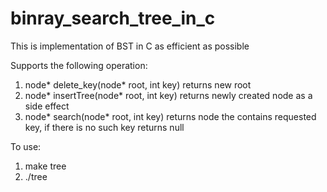 # binray_search_tree_in_c
This is implementation of BST in C as efficient as possible

Supports the following operation: 

1. node* delete_key(node* root, int key) returns new root
1. node* insertTree(node* root, int key) returns newly created node as a side effect
1. node* search(node* root, int key) returns node the contains requested key, if there is no such key returns null  

To use:
1. make tree
1. ./tree
